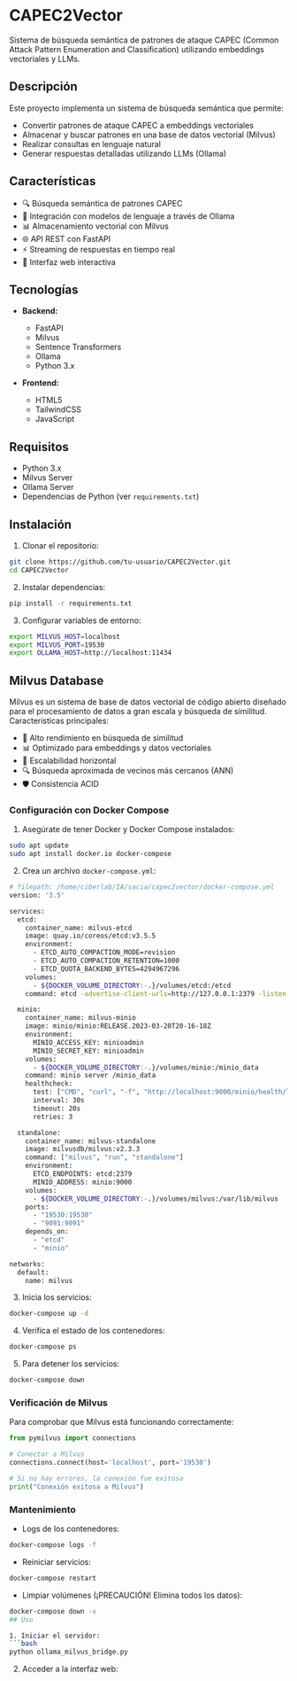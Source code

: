 # CAPEC2Vector

Sistema de búsqueda semántica de patrones de ataque CAPEC (Common Attack Pattern Enumeration and Classification) utilizando embeddings vectoriales y LLMs.

## Descripción

Este proyecto implementa un sistema de búsqueda semántica que permite:
- Convertir patrones de ataque CAPEC a embeddings vectoriales
- Almacenar y buscar patrones en una base de datos vectorial (Milvus)
- Realizar consultas en lenguaje natural
- Generar respuestas detalladas utilizando LLMs (Ollama)

## Características

- 🔍 Búsqueda semántica de patrones CAPEC
- 🤖 Integración con modelos de lenguaje a través de Ollama
- 📊 Almacenamiento vectorial con Milvus
- 🌐 API REST con FastAPI
- ⚡ Streaming de respuestas en tiempo real
- 🎨 Interfaz web interactiva

## Tecnologías

- **Backend:**
  - FastAPI
  - Milvus
  - Sentence Transformers
  - Ollama
  - Python 3.x

- **Frontend:**
  - HTML5
  - TailwindCSS
  - JavaScript

## Requisitos

- Python 3.x
- Milvus Server
- Ollama Server
- Dependencias de Python (ver `requirements.txt`)

## Instalación

1. Clonar el repositorio:
```bash
git clone https://github.com/tu-usuario/CAPEC2Vector.git
cd CAPEC2Vector
```

2. Instalar dependencias:
```bash
pip install -r requirements.txt
```

3. Configurar variables de entorno:
```bash
export MILVUS_HOST=localhost
export MILVUS_PORT=19530
export OLLAMA_HOST=http://localhost:11434
```
## Milvus Database

Milvus es un sistema de base de datos vectorial de código abierto diseñado para el procesamiento de datos a gran escala y búsqueda de similitud. Características principales:

- 🚀 Alto rendimiento en búsqueda de similitud
- 📊 Optimizado para embeddings y datos vectoriales
- 🔄 Escalabilidad horizontal
- 🔍 Búsqueda aproximada de vecinos más cercanos (ANN)
- 🛡️ Consistencia ACID

### Configuración con Docker Compose

1. Asegúrate de tener Docker y Docker Compose instalados:
```bash
sudo apt update
sudo apt install docker.io docker-compose
```

2. Crea un archivo `docker-compose.yml`:
```bash
# filepath: /home/ciberlab/IA/sacia/capec2vector/docker-compose.yml
version: '3.5'

services:
  etcd:
    container_name: milvus-etcd
    image: quay.io/coreos/etcd:v3.5.5
    environment:
      - ETCD_AUTO_COMPACTION_MODE=revision
      - ETCD_AUTO_COMPACTION_RETENTION=1000
      - ETCD_QUOTA_BACKEND_BYTES=4294967296
    volumes:
      - ${DOCKER_VOLUME_DIRECTORY:-.}/volumes/etcd:/etcd
    command: etcd -advertise-client-urls=http://127.0.0.1:2379 -listen-client-urls http://0.0.0.0:2379 --data-dir /etcd

  minio:
    container_name: milvus-minio
    image: minio/minio:RELEASE.2023-03-20T20-16-18Z
    environment:
      MINIO_ACCESS_KEY: minioadmin
      MINIO_SECRET_KEY: minioadmin
    volumes:
      - ${DOCKER_VOLUME_DIRECTORY:-.}/volumes/minio:/minio_data
    command: minio server /minio_data
    healthcheck:
      test: ["CMD", "curl", "-f", "http://localhost:9000/minio/health/live"]
      interval: 30s
      timeout: 20s
      retries: 3

  standalone:
    container_name: milvus-standalone
    image: milvusdb/milvus:v2.3.3
    command: ["milvus", "run", "standalone"]
    environment:
      ETCD_ENDPOINTS: etcd:2379
      MINIO_ADDRESS: minio:9000
    volumes:
      - ${DOCKER_VOLUME_DIRECTORY:-.}/volumes/milvus:/var/lib/milvus
    ports:
      - "19530:19530"
      - "9091:9091"
    depends_on:
      - "etcd"
      - "minio"

networks:
  default:
    name: milvus
```

3. Inicia los servicios:
```bash
docker-compose up -d
```

4. Verifica el estado de los contenedores:
```bash
docker-compose ps
```

5. Para detener los servicios:
```bash
docker-compose down
```

### Verificación de Milvus

Para comprobar que Milvus está funcionando correctamente:

```python
from pymilvus import connections

# Conectar a Milvus
connections.connect(host='localhost', port='19530')

# Si no hay errores, la conexión fue exitosa
print("Conexión exitosa a Milvus")
```

### Mantenimiento

- Logs de los contenedores:
```bash
docker-compose logs -f
```

- Reiniciar servicios:
```bash
docker-compose restart
```

- Limpiar volúmenes (¡PRECAUCIÓN! Elimina todos los datos):
```bash
docker-compose down -v
## Uso

1. Iniciar el servidor:
```bash
python ollama_milvus_bridge.py
```

2. Acceder a la interfaz web:
